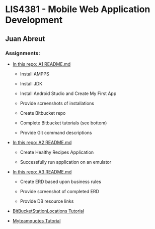 # LIS4381 - Mobile Web Application Development

## Juan Abreut

### Assignments: 
 
* [In this repo: A1 README.md](a1)

    * Install AMPPS

    * Install JDK

    * Install Android Studio and Create My First App

    * Provide screenshots of installations

    * Create Bitbucket repo

    * Complete Bitbucket tutorials (see bottom)

    * Provide Git command descriptions

* [In this repo: A2 README.md](a2)

    * Create Healthy Recipes Application

    * Successfully run application on an emulator
    
* [In this repo: A3 README.md](a3)

    * Create ERD based upon business rules

    * Provide screenshot of completed ERD

    * Provide DB resource links

* [BitBucketStationLocations Tutorial](https://bitbucket.org/Peaceall/bitbucketstationlocations)
 
* [Myteamquotes Tutorial](https://bitbucket.org/Peaceall/myteamquotes)